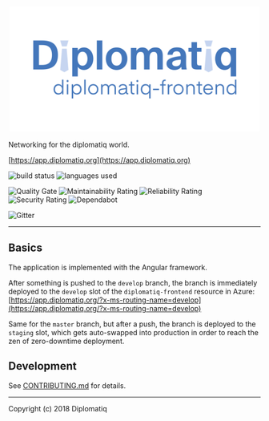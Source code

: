 <p align="center">
  <img src="logo.png" width="500px">
</p>

Networking for the diplomatiq world.

[https://app.diplomatiq.org](https://app.diplomatiq.org)

<p>
<a href="https://github.com/Diplomatiq/diplomatiq-frontend/actions?query=workflow%3ACI" target="_blank" style="text-decoration: none;">
  <img src="https://github.com/Diplomatiq/diplomatiq-frontend/workflows/CI/badge.svg" alt="build status">
</a>

<a href="https://github.com/Diplomatiq/diplomatiq-frontend" target="_blank" style="text-decoration: none;">
  <img src="https://img.shields.io/github/languages/top/Diplomatiq/diplomatiq-frontend.svg" alt="languages used">
</a>
</p>

<p>
<a href="https://sonarcloud.io/dashboard?id=Diplomatiq_diplomatiq-frontend" target="_blank" style="text-decoration: none;">
  <img src="https://sonarcloud.io/api/project_badges/measure?project=Diplomatiq_diplomatiq-frontend&metric=alert_status" alt="Quality Gate">
</a>

<a href="https://sonarcloud.io/dashboard?id=Diplomatiq_diplomatiq-frontend" target="_blank" style="text-decoration: none;">
  <img src="https://sonarcloud.io/api/project_badges/measure?project=Diplomatiq_diplomatiq-frontend&metric=sqale_rating" alt="Maintainability Rating">
</a>

<a href="https://sonarcloud.io/dashboard?id=Diplomatiq_diplomatiq-frontend" target="_blank" style="text-decoration: none;">
  <img src="https://sonarcloud.io/api/project_badges/measure?project=Diplomatiq_diplomatiq-frontend&metric=reliability_rating" alt="Reliability Rating">
</a>

<a href="https://sonarcloud.io/dashboard?id=Diplomatiq_diplomatiq-frontend" target="_blank" style="text-decoration: none;">
  <img src="https://sonarcloud.io/api/project_badges/measure?project=Diplomatiq_diplomatiq-frontend&metric=security_rating" alt="Security Rating">
</a>

<a href="https://github.com/Diplomatiq/diplomatiq-frontend/pulls" target="_blank" style="text-decoration: none;">
  <img src="https://api.dependabot.com/badges/status?host=github&repo=Diplomatiq/diplomatiq-frontend" alt="Dependabot">
</a>
</p>

<p>
<a href="https://gitter.im/Diplomatiq/diplomatiq-frontend" target="_blank" style="text-decoration: none;">
  <img src="https://badges.gitter.im/Diplomatiq/diplomatiq-frontend.svg" alt="Gitter">
</a>
</p>

---

## Basics

The application is implemented with the Angular framework.

After something is pushed to the `develop` branch, the branch is immediately deployed to the `develop` slot of the `diplomatiq-frontend` resource in Azure: [https://app.diplomatiq.org/?x-ms-routing-name=develop](https://app.diplomatiq.org/?x-ms-routing-name=develop)

Same for the `master` branch, but after a push, the branch is deployed to the `staging` slot, which gets auto-swapped into production in order to reach the zen of zero-downtime deployment.

## Development

See [CONTRIBUTING.md](https://github.com/Diplomatiq/diplomatiq-frontend/blob/develop/CONTRIBUTING.md) for details.

---

Copyright (c) 2018 Diplomatiq
